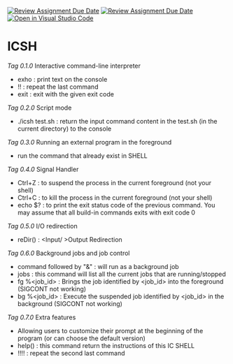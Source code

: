 [![Review Assignment Due Date](https://classroom.github.com/assets/deadline-readme-button-24ddc0f5d75046c5622901739e7c5dd533143b0c8e959d652212380cedb1ea36.svg)](https://classroom.github.com/a/Cc2uuWhf)
[![Review Assignment Due Date](https://classroom.github.com/assets/deadline-readme-button-24ddc0f5d75046c5622901739e7c5dd533143b0c8e959d652212380cedb1ea36.svg)](https://classroom.github.com/a/2Vc0gGZS)
[![Open in Visual Studio Code](https://classroom.github.com/assets/open-in-vscode-718a45dd9cf7e7f842a935f5ebbe5719a5e09af4491e668f4dbf3b35d5cca122.svg)](https://classroom.github.com/online_ide?assignment_repo_id=11089167&assignment_repo_type=AssignmentRepo)
# ICSH

*Tag 0.1.0* Interactive command-line interpreter
  - exho <text> : print text on the console
  - !!          : repeat the last command
  - exit <num>  : exit with the given exit code
  
*Tag 0.2.0* Script mode
  - ./icsh test.sh : return the input command content in the test.sh (in the current directory) to the console
  
*Tag 0.3.0* Running an external program in the foreground
  - run the command that already exist in SHELL

*Tag 0.4.0* Signal Handler
  - Ctrl+Z : to suspend the process in the current foreground (not your shell)
  - Ctrl+C : to kill the process in the current foreground (not your shell)
  - echo $? : to print the exit status code of the previous command. 
              You may assume that all build-in commands exits with exit code 0

*Tag 0.5.0* I/O redirection
  - reDir() : <Input/ >Output Redirection
  
*Tag 0.6.0* Background jobs and job control
  - command followed by "&" : will run as a background job
  - jobs : this command will list all the current jobs that are running/stopped
  - fg %<job_id> : Brings the job identified by <job_id> into the foreground (SIGCONT not working)
  - bg %<job_id> : Execute the suspended job identified by <job_id> in the background (SIGCONT not working)

*Tag 0.7.0* Extra features
  - Allowing users to customize their prompt at the beginning of the program (or can choose the default version)
  - help() : this command return the instructions of this IC SHELL
  - !!!! : repeat the second last command

  
  
